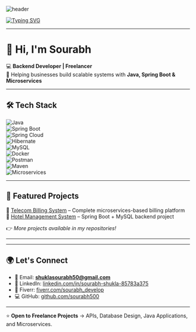 ![header](https://capsule-render.vercel.app/api?type=waving&color=0:00C9FF,100:92FE9D&height=200&section=header&text=Sourabh%20Shukla&fontSize=50&fontColor=ffffff&animation=fadeIn&fontAlignY=40)

[![Typing SVG](https://readme-typing-svg.herokuapp.com?size=25&color=1ABC9C&width=600&lines=Backend+Developer+%7C+Java+%7C+Spring+Boot+%7C+Microservices;Freelancer+%7C+Building+Scalable+Systems;Open+to+Collaborations+%26+Projects)](https://git.io/typing-svg)

---

# 👋 Hi, I'm Sourabh  

💻 **Backend Developer | Freelancer**  
🚀 Helping businesses build scalable systems with **Java, Spring Boot & Microservices**  

---

## 🛠️ Tech Stack  
![Java](https://img.shields.io/badge/Java-ED8B00?style=for-the-badge&logo=openjdk&logoColor=white)  
![Spring Boot](https://img.shields.io/badge/Spring%20Boot-6DB33F?style=for-the-badge&logo=springboot&logoColor=white)  
![Spring Cloud](https://img.shields.io/badge/Spring%20Cloud-6DB33F?style=for-the-badge&logo=spring&logoColor=white)  
![Hibernate](https://img.shields.io/badge/Hibernate-59666C?style=for-the-badge&logo=hibernate&logoColor=white)  
![MySQL](https://img.shields.io/badge/MySQL-005C84?style=for-the-badge&logo=mysql&logoColor=white)  
![Docker](https://img.shields.io/badge/Docker-2496ED?style=for-the-badge&logo=docker&logoColor=white)  
![Postman](https://img.shields.io/badge/Postman-FF6C37?style=for-the-badge&logo=postman&logoColor=white)  
![Maven](https://img.shields.io/badge/Maven-C71A36?style=for-the-badge&logo=apachemaven&logoColor=white)  
![Microservices](https://img.shields.io/badge/Microservices-000000?style=for-the-badge&logo=architecturaldesign&logoColor=white)  

---

## 📂 Featured Projects  
🔹 [Telecom Billing System](https://github.com/sourabh500/telecom-billing-system) – Complete microservices-based billing platform  
🔹 [Hotel Management System](https://github.com/sourabh500/hotel-management-system) – Spring Boot + MySQL backend project   

👉 *More projects available in my repositories!*  

---

---

## 🌍 Let's Connect  
- 📧 Email: **shuklasourabh50@gmail.com**  
- 💼 LinkedIn: [linkedin.com/in/sourabh-shukla-85783a375](https://linkedin.com/in/sourabh-shukla-85783a375)  
- 🎯 Fiverr: [fiverr.com/sourabh_develop](https://www.fiverr.com/sourabh_develop)  
- 💻 GitHub: [github.com/sourabh500](https://github.com/sourabh500)  

---

⭐ **Open to Freelance Projects** → APIs, Database Design, Java Applications, and Microservices.  
